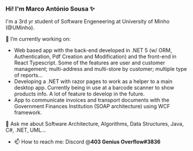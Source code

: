 ### Hi! I'm Marco António Sousa ✨

I'm a 3rd yr student of Software Engeneering at University of Minho (@UMinho).

🔭 I’m currently working on:
- Web based app with the back-end developed in .NET 5 (w/ ORM, Authentication, Pdf Creation and Modification) and the front-end in React Typescript. Some of the features are user and customer management; multi-address and multi-store by customer; multiple type of reports...
- Developing a .NET with razor pages to work as a helper to a main desktop app. Currently being in use at a barcode scanner to show products info. A lot of feature to develop in the future.
- App to communicate invoices and transport documents with the Government Finances Institution (SOAP architecture) using WCF framework.

💬 Ask me about Software Architecture, Algorithms, Data Structures, Java, C#, .NET, UML...

- 📫 How to reach me:
Discord @**403 Genius Overflow#3836**


<!--
**smarqito/smarqito** is a ✨ _special_ ✨ repository because its `README.md` (this file) appears on your GitHub profile.

Here are some ideas to get you started:

- 🔭 I’m currently working on ...
- 🌱 I’m currently learning ...
- 👯 I’m looking to collaborate on ...
- 🤔 I’m looking for help with ...
- 💬 Ask me about ...
- 📫 How to reach me: ...
- 😄 Pronouns: ...
- ⚡ Fun fact: ...
-->
